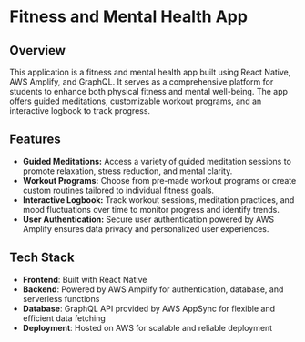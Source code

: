 # Fitness and Mental Health App

## Overview
This application is a fitness and mental health app built using React Native, AWS Amplify, and GraphQL. It serves as a comprehensive platform for students to enhance both physical fitness and mental well-being. The app offers guided meditations, customizable workout programs, and an interactive logbook to track progress.

## Features

- **Guided Meditations:** Access a variety of guided meditation sessions to promote relaxation, stress reduction, and mental clarity.
- **Workout Programs:** Choose from pre-made workout programs or create custom routines tailored to individual fitness goals.
- **Interactive Logbook:** Track workout sessions, meditation practices, and mood fluctuations over time to monitor progress and identify trends.
- **User Authentication:** Secure user authentication powered by AWS Amplify ensures data privacy and personalized user experiences.

## Tech Stack

- **Frontend**: Built with React Native
- **Backend**: Powered by AWS Amplify for authentication, database, and serverless functions
- **Database**: GraphQL API provided by AWS AppSync for flexible and efficient data fetching
- **Deployment**: Hosted on AWS for scalable and reliable deployment
